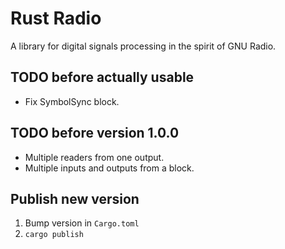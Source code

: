 # Rust Radio

A library for digital signals processing in the spirit of GNU Radio.

## TODO before actually usable

* Fix SymbolSync block.

## TODO before version 1.0.0

* Multiple readers from one output.
* Multiple inputs and outputs from a block.

## Publish new version

1. Bump version in `Cargo.toml`
2. `cargo publish`
